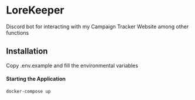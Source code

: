 # LoreKeeper
Discord bot for interacting with my Campaign Tracker Website among other functions

## Installation
Copy .env.example and fill the environmental variables

#### Starting the Application
```bash
docker-compose up
```